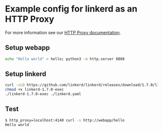 # Example config for linkerd as an HTTP Proxy

For more information see our
[HTTP Proxy documentation](https://linkerd.io/getting-started/http-proxy/).

## Setup webapp

```bash
echo "Hello world" > hello; python3 -m http.server 8888
```

## Setup linkerd

```bash
curl -sLO https://github.com/linkerd/linkerd/releases/download/1.7.0/linkerd-1.7.0-exec
chmod +x linkerd-1.7.0-exec
./linkerd-1.7.0-exec ./linkerd.yaml
```

## Test

```bash
$ http_proxy=localhost:4140 curl -s http://webapp/hello
Hello world
```

